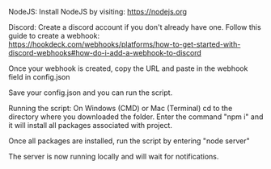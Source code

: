 NodeJS:
Install NodeJS by visiting: https://nodejs.org

Discord:
Create a discord account if you don't already have one.
Follow this guide to create a webhook: https://hookdeck.com/webhooks/platforms/how-to-get-started-with-discord-webhooks#how-do-i-add-a-webhook-to-discord

Once your webhook is created, copy the URL and paste in the webhook field in config.json

Save your config.json and you can run the script.

Running the script:
On Windows (CMD) or Mac (Terminal) cd to the directory where you downloaded the folder. Enter the command "npm i" and it will install all packages associated with project.

Once all packages are installed, run the script by entering "node server"

The server is now running locally and will wait for notifications.